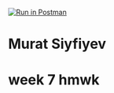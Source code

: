 [![Run in Postman](https://run.pstmn.io/button.svg)](https://app.getpostman.com/run-collection/13ff9b4d88bf180f0e04#?env%5BToken%5D=W3sidmFsdWUiOiJKV1QgZXlKaGJHY2lPaUpJVXpJMU5pSXNJblI1Y0NJNklrcFhWQ0o5LmV5SnBaQ0k2SWpWak9HUmxNakU0Tm1VNVkyVXhNV0k1Wm1FNFpqVXdNQ0lzSW5WelpYSnVZVzFsSWpvaVRYVnlZWFFpTENKcFlYUWlPakUxTlRJNE5EZzNOamQ5Lm9KbGxTbml3NWVHUTlkcURfTUlQSW5RMzFaYnRRZXF6R01tckpjWGpwbFkiLCJrZXkiOiJKV1RfdG9rZW5zIiwiZW5hYmxlZCI6dHJ1ZX0seyJkZXNjcmlwdGlvbiI6eyJjb250ZW50IjoiIiwidHlwZSI6InRleHQvcGxhaW4ifSwidmFsdWUiOiJodHRwczovL2htd2szY3NjaS5oZXJva3VhcHAuY29tIiwia2V5IjoiVVJMIiwiZW5hYmxlZCI6dHJ1ZX1d)
# Murat Siyfiyev
# week 7 hmwk